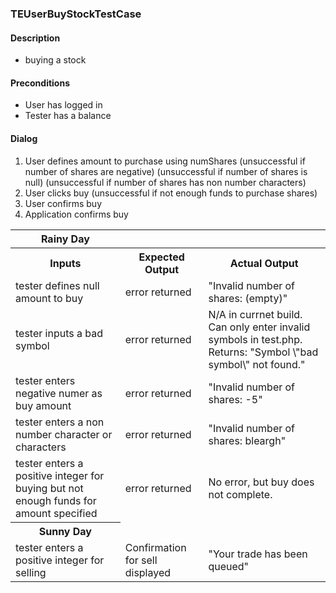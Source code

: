 ### TEUserBuyStockTestCase

#### Description
* buying a stock

#### Preconditions
* User has logged in
* Tester has a balance

#### Dialog
1. User defines amount to purchase using numShares
	(unsuccessful if number of shares are negative)
	(unsuccessful if number of shares is null)
	(unsuccessful if number of shares has non number characters)
2. User clicks buy
	(unsuccessful if not enough funds to purchase shares)
3. User confirms buy
4. Application confirms buy

<table>
	<tr>
		<th>Rainy Day</th>
	</tr>
	<tr>
		<th>Inputs</th>
		<th>Expected Output</th>
		<th>Actual Output</th>
	</tr>
	<tr>
		<td>tester defines null amount to buy</td>
		<td>error returned</td>
		<td>"Invalid number of shares: (empty)"</td>
	</tr>
	<tr>
		<td>tester inputs a bad symbol</td>
		<td>error returned</td>
		<td>N/A in currnet build. Can only enter invalid symbols in test.php. Returns: "Symbol \"bad symbol\" not found."</td>
	</tr>
	<tr>
		<td>tester enters negative numer as buy amount</td>
		<td>error returned</td>
		<td>"Invalid number of shares: -5"</td>
	</tr>
	<tr>
		<td>tester enters a non number character or characters</td>
		<td>error returned</td>
		<td>"Invalid number of shares: bleargh"</td>
	</tr>
	<tr>
		<td>tester enters a positive integer for buying but not enough funds for amount specified</td>
		<td>error returned</td>
		<td>No error, but buy does not complete.</td>
	</tr>
	<tr>
		<th>Sunny Day</th>
	</tr>
	<tr>
		<td>tester enters a positive integer for selling</td>
		<td>Confirmation for sell displayed</td>
		<td>"Your trade has been queued"</td>
	</tr>
	
</table>